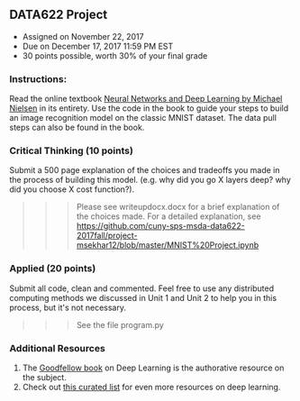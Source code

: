 ## DATA622 Project
- Assigned on November 22, 2017
- Due on December 17, 2017 11:59 PM EST
- 30 points possible, worth 30% of your final grade

### Instructions:
Read the online textbook [Neural Networks and Deep Learning by Michael Nielsen](http://neuralnetworksanddeeplearning.com/) in its entirety.  Use the code in the book to guide your steps to build an image recognition model on the classic MNIST dataset.  The data pull steps can also be found in the book.

### Critical Thinking (10 points)
Submit a 500 page explanation of the choices and tradeoffs you made in the process of building this model.  (e.g. why did you go X layers deep? why did you choose X cost function?).
>>> Please see writeupdocx.docx for a brief explanation of the choices made.
>>> For a detailed explanation, see https://github.com/cuny-sps-msda-data622-2017fall/project-msekhar12/blob/master/MNIST%20Project.ipynb

### Applied (20 points)
Submit all code, clean and commented.  Feel free to use any distributed computing methods we discussed in Unit 1 and Unit 2 to help you in this process, but it's not necessary.  
>>> See the file program.py

### Additional Resources

1. The [Goodfellow book](http://www.deeplearningbook.org/) on Deep Learning is the authorative resource on the subject.   
2. Check out [this curated list](https://github.com/ChristosChristofidis/awesome-deep-learning) for even more resources on deep learning.  
